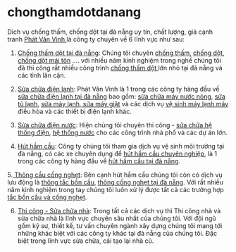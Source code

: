 # chongthamdotdanang
Dich vụ chống thấm, chống dột tại đà nẵng uy tín, chất lượng, giá cạnh tranh
<a href="https://vanvinh.vn/" target="_blank">Phát Văn Vinh </a>là công ty chuyên về 6 lĩnh vực như sau:

1. <a href="https://vanvinh.vn/chuyen-muc/chong-tham-chong-dot-da-nang/" target="_blank">Chống thấm dột tại đà nẵng</a>: Chúng tôi chuyên <a href="https://vanvinh.vn/chong-tham-tai-da-nang/" target="_blank">chống thấm</a>, <a href="https://vanvinh.vn/chong-dot-tai-da-nang/" target="_blank">chống dột</a>, <a href="https://vanvinh.vn/chong-dot-mai-ton-da-nang/" target="_blank">chống dột mái tôn</a> .... với nhiều năm kinh nghiệm trong nghề chúng tôi đã thi công rất nhiều công trình <a href="https://vanvinh.vn/tu-khoa/chong-tham-chong-dot/" target="_blank">chống thấm dột </a>lớn nhỏ tại đà nẵng và các tỉnh lân cận.

2. <a href="https://vanvinh.vn/chuyen-muc/thi-cong-sua-chua-dien-lanh/" target="_blank">Sửa chữa điện lạnh</a>: Phát Văn Vinh là 1 trong các công ty hàng đầu về <a href="https://vanvinh.vn/tu-khoa/sua-chua-dien-lanh-tai-da-nang/" target="_blank">sữa chữa điện lạnh tại đà nẵng</a> bao gồm: <a href="https://vanvinh.vn/sua-may-nuoc-nong-da-nang/" target="_blank">sửa chữa máy nước nóng</a>, <a href="https://vanvinh.vn/sua-chua-tu-lanh-tai-da-nang/" target="_blank">sửa tủ lạnh</a>, <a href="https://vanvinh.vn/sua-may-lanh-tai-da-nang/" target="_blank">sửa máy lạnh</a>,<a href="https://vanvinh.vn/sua-may-giat-da-nang/" target="_blank"> sửa máy giặt</a> và các dịch vụ <a href="https://vanvinh.vn/ve-sinh-may-lanh-tai-da-nang/" target="_blank">vệ sinh máy lạnh máy</a> điều hòa và các thiết bị điện lạnh khác.

3. <a href="https://vanvinh.vn/chuyen-muc/thi-cong-sua-chua-dien-nuoc/" target="_blank">Sửa chữa điện nước</a>: Hiện chúng tôi chuyên thi công - <a href="https://vanvinh.vn/thi-cong-sua-chua-dien-tai-da-nang/" target="_blank">sửa chữa hệ thống điện</a>, <a href="https://vanvinh.vn/thi-cong-he-thong-cap-thoat-nuoc/" target="_blank">hệ thống nước</a> cho các công trình nhà phố và các dự án lớn.

4. <a href="https://vanvinh.vn/hut-ham-cau-da-nang/" target="_blank">Hút hầm cầu</a>: Công ty chúng tôi tham gia dịch vụ vệ sinh môi trường tại đà nẵng, có các xe chuyên dụng để <a href="https://vanvinh.vn/hut-ham-cau-tai-da-nang/" target="_blank">hút hầm cầu chuyên nghiệp</a>, là 1 trong các công ty hàng đầu về <a href="https://vanvinh.vn/tu-khoa/hut-ham-cau-tai-da-nang/" target="_blank">hút hầm cầu tại đà nẵng</a>.

5.<a href="https://vanvinh.vn/chuyen-muc/thong-cau-cong-nghet/" target="_blank"> Thông cầu cống nghẹt</a>: Bên cạnh hút hầm cầu chúng tôi còn có dịch vụ lưu động là <a href="https://vanvinh.vn/thong-tac-bon-cau-da-nang/" target="_blank">thông tắc bồn cầu</a>, <a href="https://vanvinh.vn/thong-cong-da-nang/" target="_blank">thông cống nghẹt tại đà nẵng</a>. Với rất nhiều năm kinh nghiệm trong tay chúng tôi luôn xử lý được tất cả các trường hợp <a href="https://vanvinh.vn/thong-cau-cong-nghet/" target="_blank">tắc bồn cầu và cống nghẹt</a>.

6. <a href="https://vanvinh.vn/thi-cong-sua-chua-nha/" target="_blank">Thi công - Sửa chữa nhà</a>: Trong tất cả các dịch vụ thì Thi công nhà và sửa chữa nhà là lĩnh vực chuyên sâu nhất của chúng tôi. Với đội ngũ gồm kỹ sư, thiết kế, tư vấn chuyên ngành xây dựng chúng tôi mang tới những khác biệt với các công ty khác tại đà nẵng của chúng tôi. Đặc biệt trong lĩnh vực sửa chữa, cải tạo lại nhà cũ.
